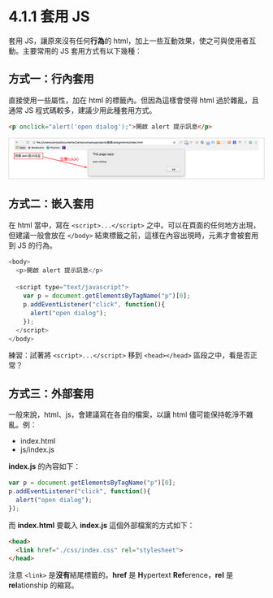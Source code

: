 # 4.1.1 套用 JS

套用 JS，讓原來沒有任何**行為**的 html，加上一些互動效果，使之可與使用者互動。主要常用的 JS 套用方式有以下幾種：

## 方式一：行內套用

直接使用一些屬性，加在 html 的標籤內。但因為這樣會使得 html 過於雜亂，且通常 JS 程式碼較多，建議少用此種套用方式。

```html
<p onclick="alert('open dialog');">開啟 alert 提示訊息</p>
```

![](/assets/js套用.png)

## 方式二：嵌入套用

在 html 當中，寫在 `<script>...</script>` 之中。可以在頁面的任何地方出現，但建議一般會放在 `</body>` 結束標籤之前，這樣在內容出現時，元素才會被套用到 JS 的行為。

```js
<body>
  <p>開啟 alert 提示訊息</p>

  <script type="text/javascript">
    var p = document.getElementsByTagName("p")[0];
    p.addEventListener("click", function(){
      alert("open dialog");
    });
  </script>
</body>
```

練習：試著將 `<script>...</script>` 移到 `<head></head>` 區段之中，看是否正常？

## 方式三：外部套用

一般來說，html、js，會建議寫在各自的檔案，以讓 html 儘可能保持乾淨不雜亂。例：

* index.html
* js/index.js

**index.js** 的內容如下：

```js
var p = document.getElementsByTagName("p")[0];
p.addEventListener("click", function(){
  alert("open dialog");
});
```

而 **index.html** 要載入 **index.js** 這個外部檔案的方式如下：

```html
<head>
  <link href="./css/index.css" rel="stylesheet">
</head>
```

注意 `<link>` 是**沒有**結尾標籤的。**href** 是 **H**ypertext **Ref**erence，**rel** 是 **rel**ationship 的縮寫。

